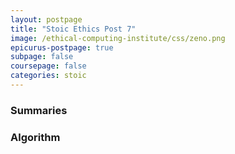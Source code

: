 ```yaml
---
layout: postpage
title: "Stoic Ethics Post 7"
image: /ethical-computing-institute/css/zeno.png
epicurus-postpage: true
subpage: false
coursepage: false
categories: stoic
---
```


### Summaries

### Algorithm
